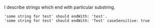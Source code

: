 I describe strings which end with particular substring.

	'some string for test' should endWith: 'test'.
	'some string for test' should endWith: 'Test' caseSensitive: true